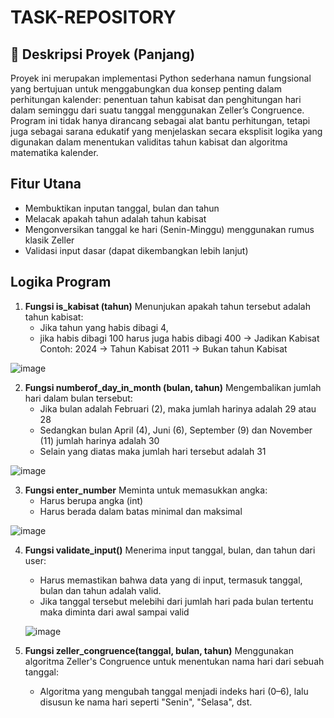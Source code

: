 # TASK-REPOSITORY
📘 Deskripsi Proyek (Panjang)
------------
Proyek ini merupakan implementasi Python sederhana namun fungsional yang bertujuan untuk menggabungkan dua konsep penting dalam perhitungan kalender: penentuan tahun kabisat dan penghitungan hari dalam seminggu dari suatu tanggal menggunakan Zeller’s Congruence. Program ini tidak hanya dirancang sebagai alat bantu perhitungan, tetapi juga sebagai sarana edukatif yang menjelaskan secara eksplisit logika yang digunakan dalam menentukan validitas tahun kabisat dan algoritma matematika kalender.

Fitur Utana
---------
- Membuktikan inputan tanggal, bulan dan tahun
- Melacak apakah tahun adalah tahun kabisat
- Mengonversikan tanggal ke hari (Senin-Minggu) menggunakan rumus klasik Zeller
- Validasi input dasar (dapat dikembangkan lebih lanjut)

Logika Program
-------------
1. **Fungsi is_kabisat (tahun)**
   Menunjukan apakah tahun tersebut adalah tahun kabisat:
   - Jika tahun yang habis dibagi 4,
   - jika habis dibagi 100 harus juga habis dibagi 400 -> Jadikan Kabisat
   Contoh:
      2024 -> Tahun Kabisat
      2011 -> Bukan tahun Kabisat
     
  ![image](https://github.com/user-attachments/assets/65c2bbb9-753a-49d2-bd01-9ad674fa7677)

2. **Fungsi numberof_day_in_month (bulan, tahun)**
   Mengembalikan jumlah hari dalam bulan tersebut:
   - Jika bulan adalah Februari (2), maka jumlah harinya adalah 29 atau 28
   - Sedangkan bulan April (4), Juni (6), September (9) dan November (11) jumlah harinya adalah 30
   - Selain yang diatas maka jumlah hari tersebut adalah 31
   
  ![image](https://github.com/user-attachments/assets/fdbde3ec-6770-4517-af4e-7d013a105e28)

3. **Fungsi enter_number**
   Meminta untuk memasukkan angka:
   - Harus berupa angka (int)
   - Harus berada dalam batas minimal dan maksimal
     
  ![image](https://github.com/user-attachments/assets/ef48e14c-8b9c-41e4-99c4-ebb6003c2da9)

4. **Fungsi validate_input()**
   Menerima input tanggal, bulan, dan tahun dari user:
   - Harus memastikan bahwa data yang di input, termasuk tanggal, bulan dan tahun adalah valid.
   - Jika tanggal tersebut melebihi dari jumlah hari pada bulan tertentu maka diminta dari awal sampai valid
     
   ![image](https://github.com/user-attachments/assets/988c3f9e-b993-44d1-8aba-86b19a518a05)

5. **Fungsi zeller_congruence(tanggal, bulan, tahun)**
   Menggunakan algoritma Zeller's Congruence untuk menentukan nama hari dari sebuah tanggal:
   - Algoritma yang mengubah tanggal menjadi indeks hari (0–6), lalu disusun ke nama hari seperti "Senin", "Selasa", dst.
   
